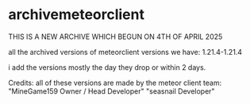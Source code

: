 # archivemeteorclient
THIS IS A NEW ARCHIVE WHICH BEGUN ON 4TH OF APRIL 2025

all the archived versions of meteorclient versions we have: 1.21.4-1.21.4

i add the versions mostly the day they drop or within 2 days.

Credits:
all of these versions are made by the meteor client team: 
"MineGame159 Owner / Head Developer"
"seasnail Developer"
